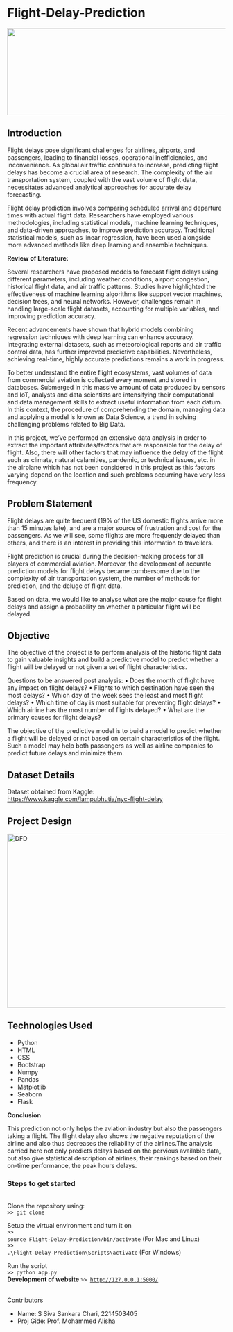 # Flight-Delay-Prediction

<img src="https://aeroclaims.asia/wp-content/uploads/2019/12/flight-delay-compensation-bannenr1.png" width="1000" height="200">

## Introduction
Flight delays pose significant challenges for airlines, airports, and passengers, leading to financial losses, operational inefficiencies, and inconvenience. As global air traffic continues to increase, predicting flight delays has become a crucial area of research. The complexity of the air transportation system, coupled with the vast volume of flight data, necessitates advanced analytical approaches for accurate delay forecasting.

Flight delay prediction involves comparing scheduled arrival and departure times with actual flight data. Researchers have employed various methodologies, including statistical models, machine learning techniques, and data-driven approaches, to improve prediction accuracy. Traditional statistical models, such as linear regression, have been used alongside more advanced methods like deep learning and ensemble techniques.

**Review of Literature:**

Several researchers have proposed models to forecast flight delays using different parameters, including weather conditions, airport congestion, historical flight data, and air traffic patterns. Studies have highlighted the effectiveness of machine learning algorithms like support vector machines, decision trees, and neural networks. However, challenges remain in handling large-scale flight datasets, accounting for multiple variables, and improving prediction accuracy.

Recent advancements have shown that hybrid models combining regression techniques with deep learning can enhance accuracy. Integrating external datasets, such as meteorological reports and air traffic control data, has further improved predictive capabilities. Nevertheless, achieving real-time, highly accurate predictions remains a work in progress. 

To better understand the entire flight ecosystems, vast volumes of data from commercial aviation is collected every moment and stored in databases. Submerged in this massive amount of data produced by sensors and IoT, analysts and data scientists are intensifying their computational and data management skills to extract useful information from each datum. In this context, the procedure of comprehending the domain, managing data and applying a model is known as Data Science, a trend in solving challenging problems related to Big Data. 

In this project, we’ve performed an extensive data analysis in order to extract the important attributes/factors that are responsible for the delay of flight. Also, there will other factors that may influence the delay of the flight such as climate, natural calamities, pandemic, or technical issues, etc. in the airplane which has not been considered in this project as this factors varying depend on the location and such problems occurring have very less frequency. 

## Problem Statement
Flight delays are quite frequent (19% of the US domestic flights arrive more than 15 minutes late), and are a major source of frustration and cost for the passengers. As we will see, some flights are more frequently delayed than others, and there is an interest in providing this information to travellers.

Flight prediction is crucial during the decision-making process for all players of commercial aviation. Moreover, the development of accurate prediction models for flight delays became cumbersome due to the complexity of air transportation system, the number of methods for prediction, and the deluge of flight data. 

Based on data, we would like to analyse what are the major cause for flight delays and assign a probability on whether a particular flight will be delayed. 

## Objective
The objective of the project is to perform analysis of the historic flight data to gain valuable insights and build a predictive model to predict whether a flight will be delayed or not given a set of flight characteristics.

Questions to be answered post analysis: • Does the month of flight have any impact on flight delays? • Flights to which destination have seen the most delays? • Which day of the week sees the least and most flight delays? • Which time of day is most suitable for preventing flight delays? • Which airline has the most number of flights delayed? • What are the primary causes for flight delays?

The objective of the predictive model is to build a model to predict whether a flight will be delayed or not based on certain characteristics of the flight. Such a model may help both passengers as well as airline companies to predict future delays and minimize them.

## Dataset Details
Dataset obtained from Kaggle: <br>
https://www.kaggle.com/lampubhutia/nyc-flight-delay

## Project Design
<img alt="DFD" src="https://user-images.githubusercontent.com/43583040/83272042-4e844f80-a1e8-11ea-99d1-d5f15d114e90.png" width="1000" height="400">

## Technologies Used
* Python
* HTML
* CSS
* Bootstrap
* Numpy
* Pandas
* Matplotlib
* Seaborn
* Flask

**Conclusion**

This prediction not only helps the aviation industry but also the passengers taking a flight. The flight delay also shows the negative reputation of the airline and also thus decreases the reliability of the airlines.The analysis carried here not only predicts delays based on the pervious available data, but also give statistical description of airlines, their rankings based on their on-time performance, the peak hours delays.

<h3>Steps to get started</h3><br>
Clone the repository using: <br>
<code>>> git clone</code> <br>

Setup the virtual environment and turn it on <br>
<code>>> source Flight-Delay-Prediction/bin/activate</code> (For Mac and Linux)<br>
<code>>> .\Flight-Delay-Prediction\Scripts\activate</code> (For Windows) <br>

Run the script<br>
<code>>> python app.py</code><br>
**Development of website**
<code>>> http://127.0.0.1:5000/</code>

<br>Contributors <br>
*  Name: S Siva Sankara Chari, 2214503405 <br>
*  Proj Gide: Prof. Mohammed Alisha
